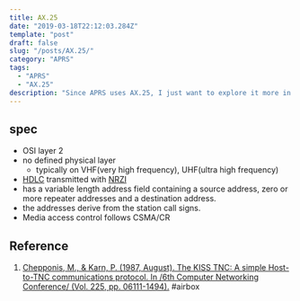 ```yaml
---
title: AX.25
date: "2019-03-18T22:12:03.284Z"
template: "post"
draft: false
slug: "/posts/AX.25/"
category: "APRS"
tags:
  - "APRS"
  - "AX.25"
description: "Since APRS uses AX.25, I just want to explore it more in detail"
---
```


## spec
* OSI layer 2
* no defined physical layer
	* typically  on VHF(very high frequency), UHF(ultra high frequency)
* [HDLC](/HDLC) transmitted with [NRZI](/NRZI)
* has a variable length address field containing a source address, zero or more repeater addresses and a destination address.
* the addresses derive from the station call signs.
* Media access control follows CSMA/CR
## Reference
1. [Chepponis, M., & Karn, P. (1987, August). The KISS TNC: A simple Host-to-TNC communications protocol. In /6th Computer Networking Conference/ (Vol. 225, pp. 06111-1494).](http://www.ka9q.net/papers/kiss.html)
#airbox
